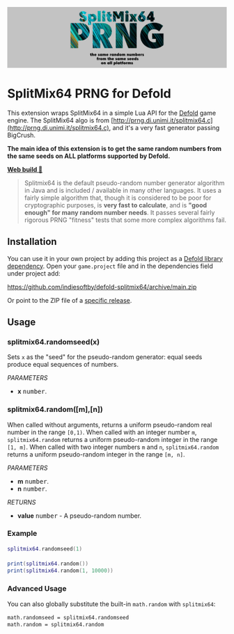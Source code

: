 [![SplixMix64 Logo](cover.png)](https://github.com/indiesoftby/defold-splitmix64)

# SplitMix64 PRNG for Defold

This extension wraps SplitMix64 in a simple Lua API for the [Defold](https://defold.com/) game engine. The SplitMix64 algo is from [http://prng.di.unimi.it/splitmix64.c](http://prng.di.unimi.it/splitmix64.c), and it's a very fast generator passing BigCrush.

**The main idea of this extension is to get the same random numbers from the same seeds on ALL platforms supported by Defold.**

[**Web build 🐲**](https://indiesoftby.github.io/defold-splitmix64/index.html)

> Splitmix64 is the default pseudo-random number generator algorithm in Java and is included / available in many other languages. It uses a fairly simple algorithm that, though it is considered to be poor for cryptographic purposes, is **very fast to calculate**, and is **"good enough" for many random number needs**. It passes several fairly rigorous PRNG "fitness" tests that some more complex algorithms fail.

## Installation

You can use it in your own project by adding this project as a [Defold library dependency](http://www.defold.com/manuals/libraries/). Open your `game.project` file and in the dependencies field under project add:

https://github.com/indiesoftby/defold-splitmix64/archive/main.zip

Or point to the ZIP file of a [specific release](https://github.com/indiesoftby/defold-splitmix64/releases).

## Usage

### splitmix64.randomseed(x)
Sets `x` as the "seed" for the pseudo-random generator: equal seeds produce equal sequences of numbers.

_PARAMETERS_
* __x__ <kbd>number</kbd>.

### splitmix64.random([m],[n])
When called without arguments, returns a uniform pseudo-random real number in the range `[0,1)`. When called with an integer number `m`, `splitmix64.random` returns a uniform pseudo-random integer in the range `[1, m]`. When called with two integer numbers `m` and `n`, `splitmix64.random` returns a uniform pseudo-random integer in the range `[m, n]`.

_PARAMETERS_
* __m__ <kbd>number</kbd>.
* __n__ <kbd>number</kbd>.

_RETURNS_
* __value__ <kbd>number</kbd> - A pseudo-random number.

### Example

```lua
splitmix64.randomseed(1)

print(splitmix64.random())
print(splitmix64.random(1, 10000))
```

### Advanced Usage

You can also globally substitute the built-in `math.random` with `splitmix64`:

```
math.randomseed = splitmix64.randomseed
math.random = splitmix64.random
```
